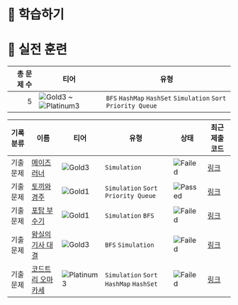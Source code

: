 # 📖 학습하기

# 🥇 실전 훈련
|총 문제 수|티어|유형|
|---:|---|---|
|5|![Gold3][g3] ~ ![Platinum3][p3]|`BFS` `HashMap` `HashSet` `Simulation` `Sort` `Priority Queue`|

|기록분류|이름|티어|유형|상태|최근 제출 코드|
|---|---|---|---|---|---|
|기출문제|[메이즈 러너](https://www.codetree.ai/training-field/frequent-problems/problems/maze-runner)|![Gold3][g3]|`Simulation`|![Failed][failed]|[링크](https://github.com/byeol3325/codetree-TILs/blob/main/240412/%EB%A9%94%EC%9D%B4%EC%A6%88%20%EB%9F%AC%EB%84%88/maze-runner.py)|
|기출문제|[토끼와 경주](https://www.codetree.ai/training-field/frequent-problems/problems/rabit-and-race)|![Gold1][g1]|`Simulation` `Sort` `Priority Queue`|![Passed][passed]|[링크](https://github.com/byeol3325/codetree-TILs/blob/main/240412/%ED%86%A0%EB%81%BC%EC%99%80%20%EA%B2%BD%EC%A3%BC/rabit-and-race.py)|
|기출문제|[포탑 부수기](https://www.codetree.ai/training-field/frequent-problems/problems/destroy-the-turret)|![Gold1][g1]|`Simulation` `BFS`|![Failed][failed]|[링크](https://github.com/byeol3325/codetree-TILs/blob/main/240412/%ED%8F%AC%ED%83%91%20%EB%B6%80%EC%88%98%EA%B8%B0/destroy-the-turret.py)|
|기출문제|[왕실의 기사 대결](https://www.codetree.ai/training-field/frequent-problems/problems/royal-knight-duel)|![Gold3][g3]|`BFS` `Simulation`|![Failed][failed]|[링크](https://github.com/byeol3325/codetree-TILs/blob/main/240412/%EC%99%95%EC%8B%A4%EC%9D%98%20%EA%B8%B0%EC%82%AC%20%EB%8C%80%EA%B2%B0/royal-knight-duel.py)|
|기출문제|[코드트리 오마카세](https://www.codetree.ai/training-field/frequent-problems/problems/codetree-omakase)|![Platinum3][p3]|`Simulation` `Sort` `HashMap` `HashSet`|![Failed][failed]|[링크](https://github.com/byeol3325/codetree-TILs/blob/main/240412/%EC%BD%94%EB%93%9C%ED%8A%B8%EB%A6%AC%20%EC%98%A4%EB%A7%88%EC%B9%B4%EC%84%B8/codetree-omakase.py)|










[b5]: https://img.shields.io/badge/Bronze_5-%235D3E31.svg
[b4]: https://img.shields.io/badge/Bronze_4-%235D3E31.svg
[b3]: https://img.shields.io/badge/Bronze_3-%235D3E31.svg
[b2]: https://img.shields.io/badge/Bronze_2-%235D3E31.svg
[b1]: https://img.shields.io/badge/Bronze_1-%235D3E31.svg
[s5]: https://img.shields.io/badge/Silver_5-%23394960.svg
[s4]: https://img.shields.io/badge/Silver_4-%23394960.svg
[s3]: https://img.shields.io/badge/Silver_3-%23394960.svg
[s2]: https://img.shields.io/badge/Silver_2-%23394960.svg
[s1]: https://img.shields.io/badge/Silver_1-%23394960.svg
[g5]: https://img.shields.io/badge/Gold_5-%23FFC433.svg
[g4]: https://img.shields.io/badge/Gold_4-%23FFC433.svg
[g3]: https://img.shields.io/badge/Gold_3-%23FFC433.svg
[g2]: https://img.shields.io/badge/Gold_2-%23FFC433.svg
[g1]: https://img.shields.io/badge/Gold_1-%23FFC433.svg
[p5]: https://img.shields.io/badge/Platinum_5-%2376DDD8.svg
[p4]: https://img.shields.io/badge/Platinum_4-%2376DDD8.svg
[p3]: https://img.shields.io/badge/Platinum_3-%2376DDD8.svg
[p2]: https://img.shields.io/badge/Platinum_2-%2376DDD8.svg
[p1]: https://img.shields.io/badge/Platinum_1-%2376DDD8.svg
[passed]: https://img.shields.io/badge/Passed-%23009D27.svg
[failed]: https://img.shields.io/badge/Failed-%23D24D57.svg
[easy]: https://img.shields.io/badge/쉬움-%235cb85c.svg?for-the-badge
[medium]: https://img.shields.io/badge/보통-%23FFC433.svg?for-the-badge
[hard]: https://img.shields.io/badge/어려움-%23D24D57.svg?for-the-badge